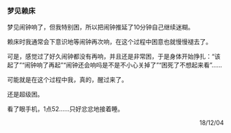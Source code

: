 ### 梦见赖床

梦见闹钟响了，但我特别困，所以把闹钟推延了10分钟自己继续迷糊。

赖床时我通常会下意识地等闹钟再次响，在这个过程中困意也就慢慢褪去了。

可是，感觉过了好久闹钟都没有再响，并且还是非常困，于是身体开始挣扎：“该起了”“闹钟响了再起”“闹钟还会响吗是不是不小心关掉了”“困死了不想起来看”……

可能就是在这个过程中我，真的，醒过来了。

还是超级困。

看了眼手机，1点52……只好忿忿地接着睡。

<p align="right">18/12/04</p>